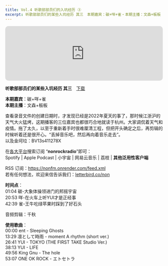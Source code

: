 ```yaml
---
title: Vol.4 听歌部部员们的入坑经历 ③
excerpt: 听歌部部员们的某些入坑经历 其三　本期嘉宾：碳+咩+雀・本期主播：文森+板板　在各大平台搜索订阅 “nonrockradio”即可
---
```


<iframe allow="autoplay *; encrypted-media *; fullscreen *; clipboard-write" frameborder="0" height="175" style="width:100%;max-width:660px;overflow:hidden;border-radius:10px;" sandbox="allow-forms allow-popups allow-same-origin allow-scripts allow-storage-access-by-user-activation allow-top-navigation-by-user-activation" src="https://embed.podcasts.apple.com/cn/podcast/vol-4-%E5%90%AC%E6%AD%8C%E9%83%A8%E9%83%A8%E5%91%98%E4%BB%AC%E7%9A%84%E5%85%A5%E5%9D%91%E7%BB%8F%E5%8E%86/id1630413360?i=1000677604551"></iframe>

**听歌部部员们的某些入坑经历 其三**　[下载](https://dts.podtrac.com/redirect.mp3/baabao-episode-stream-set.s3.amazonaws.com/3d668a2dbd1d4f77bbd65731f49a8902--202411200838021732091882.mp3)  
  
**本期嘉宾**：碳+咩+雀  
**本期主播**：文森+板板  
  
查看录音文件的创建日期时，才发现已经是2022年夏天的事了，那时候江浙沪的天气大火猛烤，这期播客的三位嘉宾也都很巧合地就读于杭州。大家调侃着天气和疫情。拖了太久，以至于重新着手时很难厘清工程，但把开头确定之后，再剪辑的时候听着还是很开心。“丢掉音乐吧，然后再向着音乐走去”。  
以及金坷垃：BV13s411278X  
  
在[各大平台](https://nonfm.onrender.com/)搜索订阅 “**nonrockradio**”即可：  
Spotify | Apple Podcast | 小宇宙 | 网易云音乐 | 荔枝 | **其他泛用性客户端**  
  
RSS 订阅：https://nonfm.onrender.com/feed.xml  
若有任何想法，欢迎来信告诉我们：[letterbird.co/non](https://letterbird.co/non)  
  
**时间点**：  
01:04 碳-大象体操领进门的邦摇宇宙  
20:53 咩-在火车上听YUI才是正经事  
42:39 雀-王牛吃绿苹果时踩到了好石头  
  
音频剪辑：千秋  
  
**使用歌曲**：  
00:00 ent - Sleeping Ghosts  
13:29 凛として時雨 - moment A rhythm (short ver.)  
26:41 YUI - TOKYO (THE FIRST TAKE Studio Ver.)  
38:13 YUI - LIFE  
49:56 King Gnu - The hole  
53:07 ONE OK ROCK - エトセトラ  
